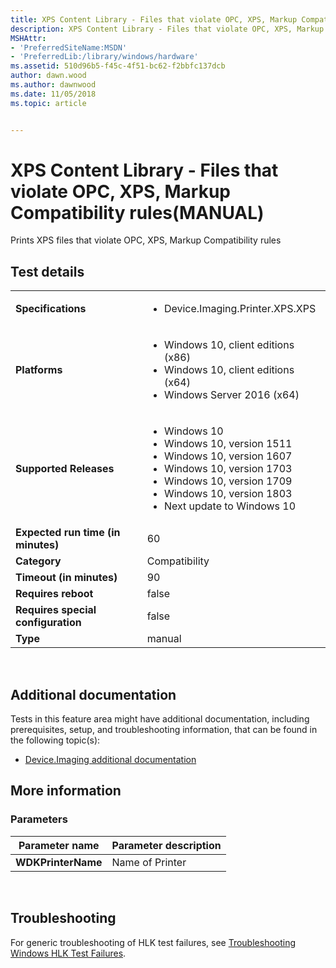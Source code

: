 ```yaml
---
title: XPS Content Library - Files that violate OPC, XPS, Markup Compatibility rules(MANUAL)
description: XPS Content Library - Files that violate OPC, XPS, Markup Compatibility rules(MANUAL)
MSHAttr:
- 'PreferredSiteName:MSDN'
- 'PreferredLib:/library/windows/hardware'
ms.assetid: 510d96b5-f45c-4f51-bc62-f2bbfc137dcb
author: dawn.wood
ms.author: dawnwood
ms.date: 11/05/2018
ms.topic: article


---
```


# <span id="p_hlk_test.f9e7cb5f-6a6f-4c3f-86c1-f26b147919de"></span>XPS Content Library - Files that violate OPC, XPS, Markup Compatibility rules(MANUAL)


Prints XPS files that violate OPC, XPS, Markup Compatibility rules

## Test details
|||
|---|---|
| **Specifications**  | <ul><li>Device.Imaging.Printer.XPS.XPS</li></ul> |  
| **Platforms**   | <ul><li>Windows 10, client editions (x86)</li><li>Windows 10, client editions (x64)</li><li>Windows Server 2016 (x64)</li></ul> |
| **Supported Releases** | <ul><li>Windows 10</li><li>Windows 10, version 1511</li><li>Windows 10, version 1607</li><li>Windows 10, version 1703</li><li>Windows 10, version 1709</li><li>Windows 10, version 1803</li><li>Next update to Windows 10</li></ul> |
|**Expected run time (in minutes)**| 60 |
|**Category**| Compatibility |
|**Timeout (in minutes)**| 90 |
|**Requires reboot**| false |
|**Requires special configuration**| false |
|**Type**| manual |

 

## <span id="Additional_documentation"></span><span id="additional_documentation"></span><span id="ADDITIONAL_DOCUMENTATION"></span>Additional documentation


Tests in this feature area might have additional documentation, including prerequisites, setup, and troubleshooting information, that can be found in the following topic(s):

-   [Device.Imaging additional documentation](device-imaging-additional-documentation.md)

## <span id="More_information"></span><span id="more_information"></span><span id="MORE_INFORMATION"></span>More information


### <span id="Parameters"></span><span id="parameters"></span><span id="PARAMETERS"></span>Parameters

| Parameter name     | Parameter description |
|--------------------|-----------------------|
| **WDKPrinterName** | Name of Printer       |

 

## <span id="Troubleshooting"></span><span id="troubleshooting"></span><span id="TROUBLESHOOTING"></span>Troubleshooting


For generic troubleshooting of HLK test failures, see [Troubleshooting Windows HLK Test Failures](..\user\troubleshooting-windows-hlk-test-failures.md).

 

 






